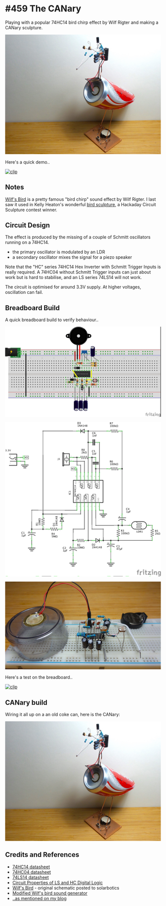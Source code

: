 # #459 The CANary

Playing with a popular 74HC14 bird chirp effect by Wilf Rigter and making a CANary sculpture.

![Build](./assets/CANary_build.jpg?raw=true)

Here's a quick demo..

[![clip](https://img.youtube.com/vi/QLl-OWAFiy0/0.jpg)](https://www.youtube.com/watch?v=QLl-OWAFiy0)

## Notes

[Wilf's Bird](http://solarbotics.net/library/circuits/misc_sound_wilfbird.html) is a pretty famous "bird chirp" sound effect by Wilf Rigter.
I last saw it used in Kelly Heaton's wonderful [bird sculpture](https://hackaday.io/project/163201-electronic-sculpture),
a Hackaday Circuit Sculpture contest winner.

## Circuit Design

The effect is produced by the missing of a couple of Schmitt oscillators running on a 74HC14.

* the primary oscillator is modulated by an LDR
* a secondary oscillator mixes the signal for a piezo speaker

Note that the "HC" series 74HC14 Hex Inverter with Schmitt Trigger Inputs is really required.
A 74HC04 without Schmitt Trigger inputs can just about work but is hard to stabilise, and
an LS series 74LS14 will not work.

The circuit is optimised for around 3.3V supply. At higher voltages, oscillation can fail.

## Breadboard Build

A quick breadboard build to verify behaviour..

![Breadboard](./assets/CANary_bb.jpg?raw=true)

![Schematic](./assets/CANary_schematic.jpg?raw=true)

![CANary_bb_build](./assets/CANary_bb_build.jpg?raw=true)

Here's a test on the breadboard..

[![clip](https://img.youtube.com/vi/led9se_wN30/0.jpg)](https://www.youtube.com/watch?v=led9se_wN30)

## CANary build

Wiring it all up on a an old coke can, here is the CANary:

![Build](./assets/CANary_build.jpg?raw=true)

## Credits and References

* [74HC14 datasheet](https://www.futurlec.com/74HC/74HC14.shtml)
* [74HC04 datasheet](https://www.futurlec.com/74HC/74HC04.shtml)
* [74LS14 datasheet](https://www.futurlec.com/74LS/74LS14.shtml)
* [Circuit Properties of LS and HC Digital Logic](http://mysite.du.edu/~etuttle/electron/elect13.htm)
* [Wilf's Bird](http://solarbotics.net/library/circuits/misc_sound_wilfbird.html) - original schematic posted to solarbotics
* [Modified Wilf's bird sound generator](http://electro-music.com/forum/post-409778.html)
* [..as mentioned on my blog](https://blog.tardate.com/2019/03/leap460-the-canary.html)
